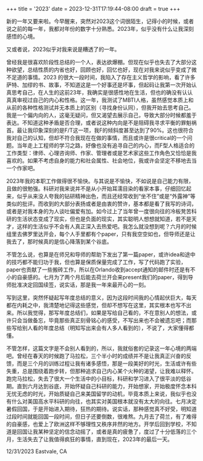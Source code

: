 +++
title = '2023'
date = 2023-12-31T17:19:44-08:00
draft = true
+++

新的一年又要来啦。今早醒来，突然对2023这个词很陌生，记得小的时候，或者说之前的每一年，我都对年份的数字十分熟悉。2023年，似乎没有什么让我深刻感悟的心境。

又或者说，2023似乎对我来说是糟透了的一年。

曾经我是很喜欢阶段性总结的一个人，表达欲爆棚。但现在似乎也失去了大部分这种欲望，总结性质的内省也好，回顾也好，回忆也好，现在对我来说似乎变成了微不足道的事情。2023 的很大一段时间，我陷入了存在主义哲学的影响，看了许多萨特、加缪的书、故事，不知道这是一个好事还是坏事，但起码让我第一次开始认真思考自己，在人生的这前23年，我确实是很感性地在生活，但也的确没有认认真真审视过自己的内心和性格。这一年，我测试了MBTI人格，虽然感觉本质上和从前的各种性格测试并无本质上的区别（寻找身份认同），但我开始去思考自己。我是一个偏内向的人，这毫无疑问，但又渴望去展示自己，导致大部分时候都羞于表达。不知道这种矛盾是否合理，或者说这种内向是不是阻碍我寻求平衡的罪魁祸首。最让我印象深刻的是F/T这一项，我F的倾斜度甚至达到了90%。这也很符合我对自己的认知，但却不符合我现在在做的事情，而且或许是很critical的一个问题。当年走上工程师的学习之路，好像也没有追寻自己的内心，而F型人格适合的工作类型：律师、心理咨询师、作家、管理者或是艺术家这些工作角色又恰恰是我喜欢的。如果不考虑自身的能力和社会属性、社会地位，我或许会坚定不移地去当一个作家吧。

2023年我的本职工作做得很不愉快。与其说是不愉快，不如说是自己能力有限，且做的很勉强。科研对我来说并不是从小开始耳濡目染的看家本事，仔细回忆起来，似乎从来没人夸我的钻研精神出色，而且还经常收到“坐不住”或是“外露神”等类似的批评。而收到的大部分表扬或者是由衷的赞许，基本都是看了我写的诗词，或者是对我本身的为人谈吐偏爱有加。如今过上了当年曾一度很向往的冷板凳苦科研的生活状态变成了现实，但也是负面的现实，其实聪明人想想就知道，若不是天才，这样的生活似乎不会有人真正深入去热爱吧。我怎么就没想到呢？六月的时候组里去佛罗里达开会，每个人手里都有个paper，只有我空空如也，但导师还是让我去了，那时候真的是信心降落到某个谷底。

不管怎么说，也算是在师兄和导师的帮助下发出了第一篇paper，或许idea和途中的技巧都不能归功于我，但也算是保质保量完成了工作，写了代码跑了实验，paper也贡献了一些搬砖工作，所以在Orlando收到accept通知的邮件时还是有不小的自豪感的。七月为了两个月后能去荷兰开会来present我们的paper，得到导师批准决定回国续签，说实话，那是我一年来最开心的一刻。

写到这里，突然怀疑起写年度总结的意义，因为这段时间我的心情起伏巨大，每天都在内耗之中，我清楚地记得这些感觉，但却不想写在这里，其实根本也写不出来。所以我觉得，那写年度总结们，如果是写给自己看的，不在意别人的想法，或许只会当做备忘，毕竟那些真正刻骨铭心的感受，不写出来也不会被遗忘吧；而那些写给别人看的年度总结（明知写出来会有人多人看到的），不说了，大家懂得都懂。

不管怎样，这篇文字是不会别人看到的，所以，我就俗套的记录这一年心境的两端吧。曾经在春天的时候跑了马拉松，三个半小时的成绩并不是让我真正兴奋的反馈，而是三个月的训练过程让我有诸多感悟，那是一段美好的时光，生活或许有些失重，总是围绕着跑步转，但那种追求自己内心某个火种的渴望，让我难以释怀。跑完马拉松，失去了很大一个生活中的小目标，科研和学习进入了很平淡的低谷期。直到六月达到谷底，开始怀疑自己科研的能力，开始想家，开始极度怀念本科无忧无虑的时光，开始质疑自己来美国留学的动机，毕竟本质上来说，我似乎也没有什么对美国高水平科研的向往，也其实对美国根本就没有太大的向往。七月决定暑假回国，于是开始进入期待，狂热的期待。说实话，那种感觉真不好受，明知道过段时间就能回国一段时间，但日子还要倒数，很难熬。九月去了荷兰，有了难得的自豪感，也爱上了欧洲这样不够理性又秩序井然的地方。开学后回到学校，不知道是回国让我某种坚定的信念动摇了，或者是真的疲惫了，度过了十分低落的三个月，生活失去了让我值得疯狂的事情，直到现在，2023年的最后一天。

12/31/2023 Eastvale, CA
